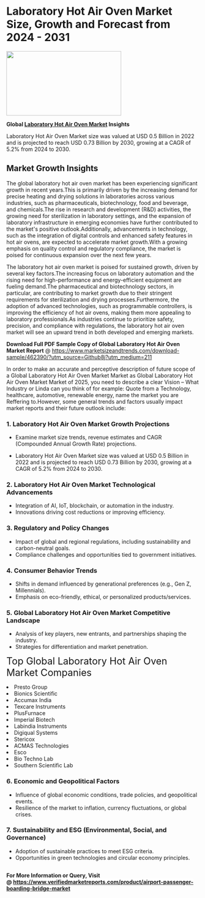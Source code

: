 <H1>Laboratory Hot Air Oven Market Size, Growth and Forecast from 2024 - 2031</H1><img class="aligncenter size-medium wp-image-584254" src="https://thirdeyenews.in/wp-content/uploads/2024/09/Global-Market-Research-300x168.jpeg" alt="" width="300" height="168" /><p><strong>Global&nbsp;<a href="https://www.marketsizeandtrends.com/download-sample/462390/?utm_source=Github8j?utm_medium=211">Laboratory Hot Air Oven Market</a> Insights</strong></p><p>Laboratory Hot Air Oven Market size was valued at USD 0.5 Billion in 2022 and is projected to reach USD 0.73 Billion by 2030, growing at a CAGR of 5.2% from 2024 to 2030.</p><p><h2>Market Growth Insights</h2> <p>The global laboratory hot air oven market has been experiencing significant growth in recent years.This is primarily driven by the increasing demand for precise heating and drying solutions in laboratories across various industries, such as pharmaceuticals, biotechnology, food and beverage, and chemicals.The rise in research and development (R&D) activities, the growing need for sterilization in laboratory settings, and the expansion of laboratory infrastructure in emerging economies have further contributed to the market's positive outlook.Additionally, advancements in technology, such as the integration of digital controls and enhanced safety features in hot air ovens, are expected to accelerate market growth.With a growing emphasis on quality control and regulatory compliance, the market is poised for continuous expansion over the next few years.</p> <p>The laboratory hot air oven market is poised for sustained growth, driven by several key factors.The increasing focus on laboratory automation and the rising need for high-performance and energy-efficient equipment are fueling demand.The pharmaceutical and biotechnology sectors, in particular, are contributing to market growth due to their stringent requirements for sterilization and drying processes.Furthermore, the adoption of advanced technologies, such as programmable controllers, is improving the efficiency of hot air ovens, making them more appealing to laboratory professionals.As industries continue to prioritize safety, precision, and compliance with regulations, the laboratory hot air oven market will see an upward trend in both developed and emerging markets.</p> <p><span class=""><strong>Download Full PDF Sample Copy of Global Laboratory Hot Air Oven Market Report</strong> @ <a href="https://www.marketsizeandtrends.com/download-sample/462390/?utm_source=Github8j?utm_medium=211" target="_blank">https://www.marketsizeandtrends.com/download-sample/462390/?utm_source=Github8j?utm_medium=211</a></span></p><p>In order to make an accurate and perceptive description of future scope of a Global&nbsp;Laboratory Hot Air Oven Market Market as Global&nbsp;Laboratory Hot Air Oven Market Market of 2025, you need to describe a clear Vision &ndash; What Industry or Linda can you think of for example: Quote from a Technology, healthcare, automotive, renewable energy, name the market you are Reffering to.However, some general trends and factors usually impact market reports and their future outlook include:</p><h3>1.&nbsp;<strong>Laboratory Hot Air Oven Market Growth Projections</strong></h3><ul><li>Examine market size trends, revenue estimates and CAGR (Compounded Annual Growth Rate) projections.</li><li><p>Laboratory Hot Air Oven Market size was valued at USD 0.5 Billion in 2022 and is projected to reach USD 0.73 Billion by 2030, growing at a CAGR of 5.2% from 2024 to 2030.</p></li></ul><h3>2.&nbsp;<strong>Laboratory Hot Air Oven Market Technological Advancements</strong></h3><ul><li>Integration of AI, IoT, blockchain, or automation in the industry.</li><li>Innovations driving cost reductions or improving efficiency.</li></ul><h3>3.&nbsp;<strong>Regulatory and Policy Changes</strong></h3><ul><li>Impact of global and regional regulations, including sustainability and carbon-neutral goals.</li><li>Compliance challenges and opportunities tied to government initiatives.</li></ul><h3>4.&nbsp;<strong>Consumer Behavior Trends</strong></h3><ul><li>Shifts in demand influenced by generational preferences (e.g., Gen Z, Millennials).</li><li>Emphasis on eco-friendly, ethical, or personalized products/services.</li></ul><h3>5.&nbsp;<strong>Global Laboratory Hot Air Oven Market Competitive Landscape</strong></h3><ul><li>Analysis of key players, new entrants, and partnerships shaping the industry.</li><li>Strategies for differentiation and market penetration.</li></ul><p data-pm-slice="1 1 []"><span style="color: inherit; font-family: inherit; font-size: 25px;">Top Global Laboratory Hot Air Oven Market Companies</span></p><div class="" data-test-id=""><p><li>Presto Group</li><li> Bionics Scientific</li><li> Accumax India</li><li> Texcare Instruments</li><li> PlusFurnace</li><li> Imperial Biotech</li><li> Labindia Instruments</li><li> Digiqual Systems</li><li> Stericox</li><li> ACMAS Technologies</li><li> Esco</li><li> Bio Techno Lab</li><li> Southern Scientific Lab</li></p></div><h3>6.&nbsp;<strong>Economic and Geopolitical Factors</strong></h3><ul><li>Influence of global economic conditions, trade policies, and geopolitical events.</li><li>Resilience of the market to inflation, currency fluctuations, or global crises.</li></ul><h3>7.&nbsp;<strong>Sustainability and ESG (Environmental, Social, and Governance)</strong></h3><ul><li>Adoption of sustainable practices to meet ESG criteria.</li><li>Opportunities in green technologies and circular economy principles.</li></ul><h2><strong style="font-size: 14px;">For More Information or Query, Visit @&nbsp;</strong><a style="background-color: #ffffff; font-size: 14px;" href="https://www.marketsizeandtrends.com/report/laboratory-hot-air-oven-market/" target="_blank">https://www.verifiedmarketreports.com/product/airport-passenger-boarding-bridge-market</a></h2>